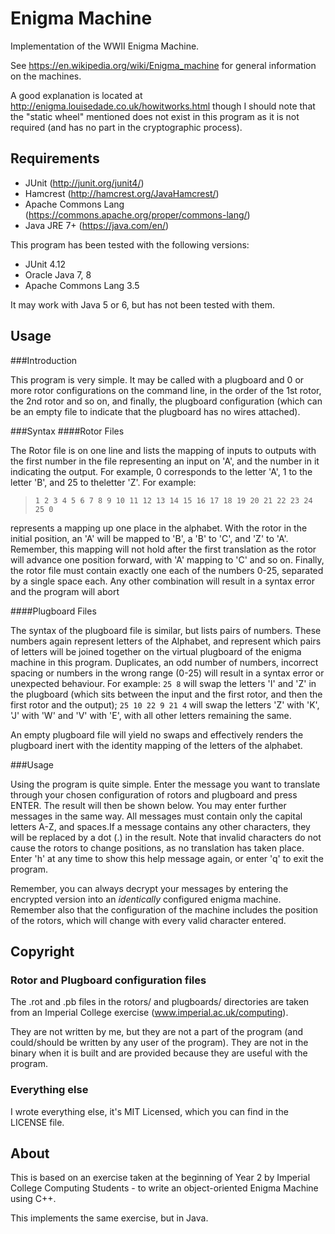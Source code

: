 # Enigma Machine
Implementation of the WWII Enigma Machine.

See <https://en.wikipedia.org/wiki/Enigma_machine> for general information on the machines.

A good explanation is located at <http://enigma.louisedade.co.uk/howitworks.html>
though I should note that the "static wheel" mentioned does not exist in this
program as it is not required (and has no part in the cryptographic process).

## Requirements

* JUnit (<http://junit.org/junit4/>)
* Hamcrest (<http://hamcrest.org/JavaHamcrest/>)
* Apache Commons Lang (<https://commons.apache.org/proper/commons-lang/>)
* Java JRE 7+ (<https://java.com/en/>)

This program has been tested with the following versions:
* JUnit 4.12
* Oracle Java 7, 8
* Apache Commons Lang 3.5

It may work with Java 5 or 6, but has not been tested with them.

## Usage
###Introduction

This program is very simple. It may be called with a plugboard
and 0 or more rotor configurations on the command line, in the
order of the 1st rotor, the 2nd rotor and so on, and finally,
the plugboard configuration (which can be an empty file to
indicate that the plugboard has no wires attached).

###Syntax
####Rotor Files

The Rotor file is on one line and lists the mapping of inputs to
outputs with the first number in the file representing an input on
'A', and the number in it indicating the output. For example, 0
corresponds to the letter 'A', 1 to the letter 'B', and 25 to theletter 'Z'. For example:
>`1 2 3 4 5 6 7 8 9 10 11 12 13 14 15 16 17 18 19 20 21 22 23 24 25 0`

represents a mapping up one place in the alphabet. With the rotor in
the initial position, an 'A' will be mapped to 'B', a 'B' to 'C',
and 'Z' to 'A'.
Remember, this mapping will not hold after the first translation as
the rotor will advance one position forward, with 'A' mapping to 'C'
and so on.
Finally, the rotor file must contain exactly one each of the numbers 0-25, separated by a single space each. Any other
combination will result in a syntax error and the program will abort

####Plugboard Files

The syntax of the plugboard file is similar, but lists pairs of
numbers. These numbers again represent letters of the Alphabet, and
represent which pairs of letters will be joined together on the
virtual plugboard of the enigma machine in this program. Duplicates,
an odd number of numbers, incorrect spacing or numbers in the wrong
range (0-25) will result in a syntax error or unexpected behaviour. For example:
`25 8`
will swap the letters 'I' and 'Z' in the plugboard (which sits between the input
and the first rotor, and then the first rotor and the output); `25 10 22 9 21 4`
will swap the letters 'Z' with 'K', 'J' with 'W' and 'V' with 'E', with all other
 letters remaining the same.


An empty plugboard file will yield no swaps and effectively renders the plugboard
inert with the identity mapping of the letters of the alphabet.

###Usage

Using the program is quite simple. Enter the message you want to
translate through your chosen configuration of rotors and plugboard
and press ENTER. The result will then be shown below. You may enter
further messages in the same way.
All messages must contain only the capital letters A-Z, and spaces.If a message contains any other characters, they will be replaced
by a dot (.) in the result. Note that invalid characters do not
cause the rotors to change positions, as no translation has taken
place.
Enter 'h' at any time to show this help message again,
or enter 'q' to exit the program.

Remember, you can always decrypt your messages by entering the
encrypted version into an *identically* configured enigma machine.
Remember also that the configuration of the machine includes the
position of the rotors, which will change with every valid character
entered.

## Copyright

### Rotor and Plugboard configuration files
The .rot and .pb files in the rotors/ and plugboards/ directories
are taken from an Imperial College exercise (www.imperial.ac.uk/computing).

They are not written by me, but they are not a part of the program
(and could/should be written by any user of the program). They are not in the
binary when it is built and are provided because they are useful with the program.

### Everything else
I wrote everything else, it's MIT Licensed, which you can find in the LICENSE
file.

## About
This is based on an exercise taken at the beginning of Year 2 by Imperial
College Computing Students - to write an object-oriented Enigma Machine 
using C++. 

This implements the same exercise, but in Java.